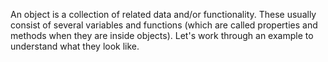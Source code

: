 An object is a collection of related data and/or functionality. These usually consist of several variables and functions (which are called properties and methods when they are inside objects). Let's work through an example to understand what they look like.
